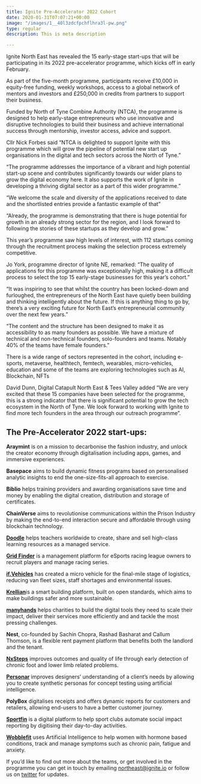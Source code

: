 ```yaml
---
title: Ignite Pre-Accelerator 2022 Cohort
date: 2020-01-31T07:07:21+00:00
image: "/images/1__40l3zdcfpchflhra3l-pw.png"
type: regular
description: This is meta description

---
```

Ignite North East has revealed the 15 early-stage start-ups that will be participating in its 2022 pre-accelerator programme, which kicks off in early February.

As part of the five-month programme, participants receive £10,000 in equity-free funding, weekly workshops, access to a global network of mentors and investors and £250,000 in credits from partners to support their business.

Funded by North of Tyne Combine Authority (NTCA), the programme is designed to help early-stage entrepreneurs who use innovative and disruptive technologies to build their business and achieve international success through mentorship, investor access, advice and support.

Cllr Nick Forbes said “NTCA is delighted to support Ignite with this programme which will grow the pipeline of potential new start up organisations in the digital and tech sectors across the North of Tyne.”

“The programme addresses the importance of a vibrant and high potential start-up scene and contributes significantly towards our wider plans to grow the digital economy here. It also supports the work of Ignite in developing a thriving digital sector as a part of this wider programme.”

“We welcome the scale and diversity of the applications received to date and the shortlisted entries provide a fantastic example of that”

“Already, the programme is demonstrating that there is huge potential for growth in an already strong sector for the region, and I look forward to following the stories of these startups as they develop and grow.”

This year’s programme saw high levels of interest, with 112 startups coming through the recruitment process making the selection process extremely competitive.

Jo York, programme director of Ignite NE, remarked: “The quality of applications for this programme was exceptionally high, making it a difficult process to select the top 15 early-stage businesses for this year’s cohort.”

“It was inspiring to see that whilst the country has been locked-down and furloughed, the entrepreneurs of the North East have quietly been building and thinking intelligently about the future. If this is anything thing to go by, there’s a very exciting future for North East’s entrepreneurial community over the next few years.”

“The content and the structure has been designed to make it as accessibility to as many founders as possible. We have a mixture of technical and non-technical founders, solo-founders and teams. Notably 40% of the teams have female founders.”

There is a wide range of sectors represented in the cohort, including e-sports, metaverse, healthtech, femtech, wearables, micro-vehicles, education and some of the teams are exploring technologies such as AI, Blockchain, NFTs

David Dunn, Digital Catapult North East & Tees Valley added “We are very excited that these 15 companies have been selected for the programme, this is a strong indicator that there is significant potential to grow the tech ecosystem in the North of Tyne. We look forward to working with Ignite to find more tech founders in the area through our outreach programme”.

## **The Pre-Accelerator 2022 start-ups:**

**Araymint** is on a mission to decarbonise the fashion industry, and unlock the creator economy through digitalisation including apps, games, and immersive experiences.

**Basepace** aims to build dynamic fitness programs based on personalised analytic insights to end the one-size-fits-all approach to exercise.

**Biblio** helps training providers and awarding organisations save time and money by enabling the digital creation, distribution and storage of certificates.

**ChainVerse** aims to revolutionise communications within the Prison Industry by making the end-to-end interaction secure and affordable through using blockchain technology.

[**Doodle**](http://doodle.ac/) helps teachers worldwide to create, share and sell high-class learning resources as a managed service.

[**Grid Finder**](https://www.grid-finder.com/) is a management platform for eSports racing league owners to recruit players and manage racing series.

[**if.Vehicles**](http://www.ifvehicles.com/) has created a micro vehicle for the final-mile stage of logistics, reducing van fleet sizes, staff shortages and environmental issues.

[**Krellian**](https://krellian.com/)is a smart building platform, built on open standards, which aims to make buildings safer and more sustainable.

[**manyhands**](http://manyhandsapp.carrd.co/) helps charities to build the digital tools they need to scale their impact, deliver their services more efficiently and and tackle the most pressing challenges.

**Nest**, co-founded by Sachin Chopra, Rashad Basharat and Callum Thomson, is a flexible rent payment platform that benefits both the landlord and the tenant.

[**NxSteps**](http://www.nxsteps.co.uk/) improves outcomes and quality of life through early detection of chronic foot and lower limb related problems.

[**Personar**](https://personar.co/) improves designers’ understanding of a client’s needs by allowing you to create synthetic personas for concept testing using artificial intelligence.

**PolyBox** digitalises receipts and offers dynamic reports for customers and retailers, allowing end-users to have a better customer journey.

[**Sportfin**](http://www.sportfin.io/) is a digital platform to help sport clubs automate social impact reporting by digitising their day-to-day activities.

[**Wobblefit**](https://wobble.fit/) uses Artificial Intelligence to help women with hormone based conditions, track and manage symptoms such as chronic pain, fatigue and anxiety.

If you’d like to find out more about the teams, or get involved in the programme you can get in touch by emailing [northeast@ignite.io](mailto:northeast@ignite.io) or follow us on [twitter](https://twitter.com/igniteaccel) for updates.  
  